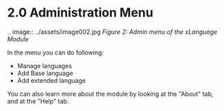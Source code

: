 2.0 Administration Menu
================================

.. image:: ../assets/image002.jpg
*Figure 2: Admin menu of the xLanguage Module*

In the menu you can do following:

- Manage languages
- Add Base language
- Add extended language
 
You can also learn more about the module by looking at the "About" tab, and at the "Help" tab.
